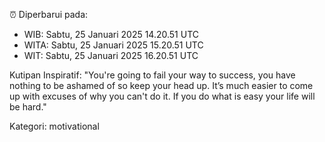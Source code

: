 ⏰ Diperbarui pada:
- WIB: Sabtu, 25 Januari 2025 14.20.51 UTC
- WITA: Sabtu, 25 Januari 2025 15.20.51 UTC
- WIT: Sabtu, 25 Januari 2025 16.20.51 UTC

Kutipan Inspiratif:
"You're going to fail your way to success, you have nothing to be ashamed of so keep your head up. It’s much easier to come up with excuses of why you can't do it. If you do what is easy your life will be hard."


Kategori: motivational

